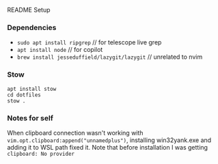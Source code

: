 README Setup

### Dependencies
- `sudo apt install ripgrep` // for telescope live grep
- `apt install node` // for copilot
- `brew install jesseduffield/lazygit/lazygit` // unrelated to nvim

### Stow 
```
apt install stow
cd dotfiles
stow .
```


### Notes for self
When clipboard connection wasn't working with `vim.opt.clipboard:append("unnamedplus")`, 
installing win32yank.exe and adding it to WSL path fixed it.
Note that before installation I was getting `clipboard: No provider`
